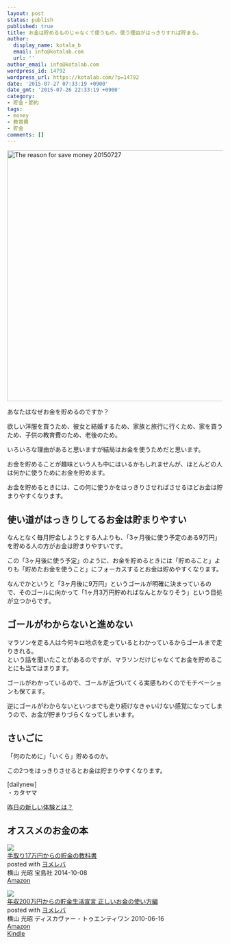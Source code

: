 ```yaml
---
layout: post
status: publish
published: true
title: お金は貯めるものじゃなくて使うもの。使う理由がはっきりすれば貯まる。
author:
  display_name: kotala_b
  email: info@kotalab.com
  url: ''
author_email: info@kotalab.com
wordpress_id: 14792
wordpress_url: https://kotalab.com/?p=14792
date: '2015-07-27 07:33:19 +0900'
date_gmt: '2015-07-26 22:33:19 +0900'
category:
- 貯金・節約
tags:
- money
- 教育費
- 貯金
comments: []
---
```

<p><img src="https://kotalab.com/wp-content/uploads/2015/07/the-reason-for-save-money_20150727.jpg" alt="The reason for save money 20150727" width="780" height ="585" class="aligncenter size-large" /></p>
<p>あなたはなぜお金を貯めるのですか？</p>
<p>欲しい洋服を買うため、彼女と結婚するため、家族と旅行に行くため、家を買うため、子供の教育費のため、老後のため。</p>
<p>いろいろな理由があると思いますが結局はお金を使うためだと思います。</p>
<p>お金を貯めることが趣味という人も中にはいるかもしれませんが、ほとんどの人は何かに使うためにお金を貯めます。</p>
<p>お金を貯めるときには、この何に使うかをはっきりさせればさせるほどお金は貯まりやすくなります。</p>
<p><!--more--></p>
<h2>使い道がはっきりしてるお金は貯まりやすい</h2>
<p>なんとなく毎月貯金しようとする人よりも、「3ヶ月後に使う予定のある9万円」を貯める人の方がお金は貯まりやすいです。</p>
<p>この「3ヶ月後に使う予定」のように、お金を貯めるときには「貯めること」よりも「貯めたお金を使うこと」にフォーカスするとお金は貯めやすくなります。</p>
<p>なんでかというと「3ヶ月後に9万円」というゴールが明確に決まっているので、そのゴールに向かって「1ヶ月3万円貯めればなんとかなりそう」という目処が立つからです。</p>
<h2>ゴールがわからないと進めない</h2>
<p>マラソンを走る人は今何キロ地点を走っているとわかっているからゴールまで走りきれる。<br />
という話を聞いたことがあるのですが、マラソンだけじゃなくてお金を貯めることにも当てはまります。</p>
<p>ゴールがわかっているので、ゴールが近づいてくる実感もわくのでモチベーションも保てます。</p>
<p>逆にゴールがわからないといつまでも走り続けなきゃいけない感覚になってしまうので、お金が貯まりづらくなってしまいます。</p>
<h2>さいごに</h2>
<p>「何のために」「いくら」貯めるのか。</p>
<p>この2つをはっきりさせるとお金は貯まりやすくなります。</p>
<p>[dailynew]<br />
・カタヤマ</p>
<p><a href="https://kotalab.com/lets-start-1day1new" title="昨日の新しい体験とは？">昨日の新しい体験とは？</a></p>
<div class="clear"></div>
<h2 class="ama">オススメのお金の本</h2>
<div class="booklink-box">
<div class="booklink-image"><a href="http://www.amazon.co.jp/exec/obidos/asin/4800232457/same-22/" target="_blank" ><img src="http://ecx.images-amazon.com/images/I/41bcrFyJt7L._SL160_.jpg" style="border: none;" /></a></div>
<div class="booklink-info">
<div class="booklink-name"><a href="http://www.amazon.co.jp/exec/obidos/asin/4800232457/same-22/" target="_blank" >手取り17万円からの貯金の教科書</a>
<div class="booklink-powered-date">posted with <a href="http://yomereba.com" rel="nofollow" target="_blank">ヨメレバ</a></div>
</div>
<div class="booklink-detail">横山 光昭 宝島社 2014-10-08    </div>
<div class="booklink-link2">
<div class="shoplinkamazon"><a href="http://www.amazon.co.jp/exec/obidos/asin/4800232457/same-22/" target="_blank" >Amazon</a></div>
</p></div>
</div>
<div class="booklink-footer"></div>
</div>
<div class="booklink-box">
<div class="booklink-image"><a href="http://www.amazon.co.jp/exec/obidos/asin/4887598149/same-22/" target="_blank" ><img src="http://ecx.images-amazon.com/images/I/41tqrZvWC-L._SL160_.jpg" style="border: none;" /></a></div>
<div class="booklink-info">
<div class="booklink-name"><a href="http://www.amazon.co.jp/exec/obidos/asin/4887598149/same-22/" target="_blank" >年収200万円からの貯金生活宣言 正しいお金の使い方編</a>
<div class="booklink-powered-date">posted with <a href="http://yomereba.com" rel="nofollow" target="_blank">ヨメレバ</a></div>
</div>
<div class="booklink-detail">横山 光昭 ディスカヴァー・トゥエンティワン 2010-06-16    </div>
<div class="booklink-link2">
<div class="shoplinkamazon"><a href="http://www.amazon.co.jp/exec/obidos/asin/4887598149/same-22/" target="_blank" >Amazon</a></div>
<div class="shoplinkkindle"><a href="http://www.amazon.co.jp/exec/obidos/ASIN/B00AZWTFFO/same-22/" target="_blank" >Kindle</a></div>
</p></div>
</div>
<div class="booklink-footer"></div>
</div>
